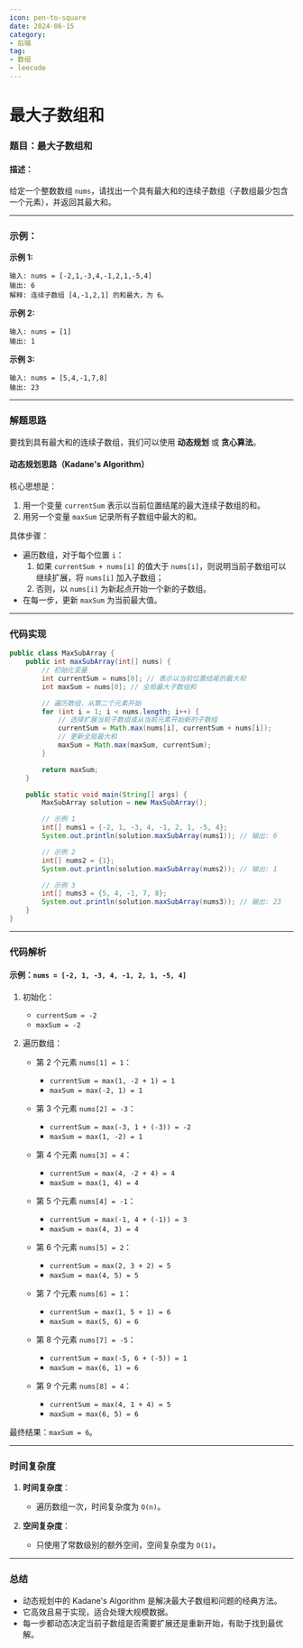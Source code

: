 ```yaml
---
icon: pen-to-square
date: 2024-06-15
category:
- 后端
tag:
- 数组
- leecode
---
```

# 最大子数组和
### **题目：最大子数组和**

#### **描述：**
给定一个整数数组 `nums`，请找出一个具有最大和的连续子数组（子数组最少包含一个元素），并返回其最大和。

---

### **示例：**

**示例 1:**
```
输入: nums = [-2,1,-3,4,-1,2,1,-5,4]
输出: 6
解释: 连续子数组 [4,-1,2,1] 的和最大，为 6。
```

**示例 2:**
```
输入: nums = [1]
输出: 1
```

**示例 3:**
```
输入: nums = [5,4,-1,7,8]
输出: 23
```

---

### **解题思路**

要找到具有最大和的连续子数组，我们可以使用 **动态规划** 或 **贪心算法**。

#### **动态规划思路（Kadane's Algorithm）**

核心思想是：
1. 用一个变量 `currentSum` 表示以当前位置结尾的最大连续子数组的和。
2. 用另一个变量 `maxSum` 记录所有子数组中最大的和。

具体步骤：
- 遍历数组，对于每个位置 `i`：
    1. 如果 `currentSum + nums[i]` 的值大于 `nums[i]`，则说明当前子数组可以继续扩展，将 `nums[i]` 加入子数组；
    2. 否则，以 `nums[i]` 为新起点开始一个新的子数组。
- 在每一步，更新 `maxSum` 为当前最大值。

---

### **代码实现**

```java
public class MaxSubArray {
    public int maxSubArray(int[] nums) {
        // 初始化变量
        int currentSum = nums[0]; // 表示以当前位置结尾的最大和
        int maxSum = nums[0]; // 全局最大子数组和

        // 遍历数组，从第二个元素开始
        for (int i = 1; i < nums.length; i++) {
            // 选择扩展当前子数组或从当前元素开始新的子数组
            currentSum = Math.max(nums[i], currentSum + nums[i]);
            // 更新全局最大和
            maxSum = Math.max(maxSum, currentSum);
        }

        return maxSum;
    }

    public static void main(String[] args) {
        MaxSubArray solution = new MaxSubArray();

        // 示例 1
        int[] nums1 = {-2, 1, -3, 4, -1, 2, 1, -5, 4};
        System.out.println(solution.maxSubArray(nums1)); // 输出: 6

        // 示例 2
        int[] nums2 = {1};
        System.out.println(solution.maxSubArray(nums2)); // 输出: 1

        // 示例 3
        int[] nums3 = {5, 4, -1, 7, 8};
        System.out.println(solution.maxSubArray(nums3)); // 输出: 23
    }
}
```

---

### **代码解析**

#### 示例：`nums = [-2, 1, -3, 4, -1, 2, 1, -5, 4]`

1. 初始化：
    - `currentSum = -2`
    - `maxSum = -2`

2. 遍历数组：
    - 第 2 个元素 `nums[1] = 1`：
        - `currentSum = max(1, -2 + 1) = 1`
        - `maxSum = max(-2, 1) = 1`

    - 第 3 个元素 `nums[2] = -3`：
        - `currentSum = max(-3, 1 + (-3)) = -2`
        - `maxSum = max(1, -2) = 1`

    - 第 4 个元素 `nums[3] = 4`：
        - `currentSum = max(4, -2 + 4) = 4`
        - `maxSum = max(1, 4) = 4`

    - 第 5 个元素 `nums[4] = -1`：
        - `currentSum = max(-1, 4 + (-1)) = 3`
        - `maxSum = max(4, 3) = 4`

    - 第 6 个元素 `nums[5] = 2`：
        - `currentSum = max(2, 3 + 2) = 5`
        - `maxSum = max(4, 5) = 5`

    - 第 7 个元素 `nums[6] = 1`：
        - `currentSum = max(1, 5 + 1) = 6`
        - `maxSum = max(5, 6) = 6`

    - 第 8 个元素 `nums[7] = -5`：
        - `currentSum = max(-5, 6 + (-5)) = 1`
        - `maxSum = max(6, 1) = 6`

    - 第 9 个元素 `nums[8] = 4`：
        - `currentSum = max(4, 1 + 4) = 5`
        - `maxSum = max(6, 5) = 6`

最终结果：`maxSum = 6`。

---

### **时间复杂度**
1. **时间复杂度**：
    - 遍历数组一次，时间复杂度为 `O(n)`。

2. **空间复杂度**：
    - 只使用了常数级别的额外空间，空间复杂度为 `O(1)`。

---

### **总结**

- 动态规划中的 Kadane's Algorithm 是解决最大子数组和问题的经典方法。
- 它高效且易于实现，适合处理大规模数据。
- 每一步都动态决定当前子数组是否需要扩展还是重新开始，有助于找到最优解。

